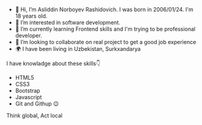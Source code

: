 - 👋 Hi, I’m Asliddin Norboyev Rashidovich. I was born in 2006/01/24. I'm 18 years old.
- 👀 I’m interested in software development.
- 🌱 I’m currently learning Frontend skills and I'm trying to be professional developer.
- 💞️ I’m looking to collaborate on real project to get a good job experience
- 🌍 I have been living in Uzbekistan, Surkxandarya

I have knowladge about these skills👇

- HTML5
- CSS3
- Bootstrap
- Javascript
- Git and Githup 😉

Think global, Act local
